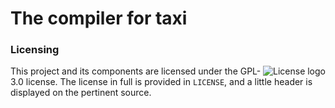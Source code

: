 # The compiler for taxi


### Licensing

<img align="right" alt="License logo" src="https://www.gnu.org/graphics/gplv3-127x51.png"/>

This project and its components are licensed under the GPL-3.0 license.
The license in full is provided in `LICENSE`, and a little header is
displayed on the pertinent source.
